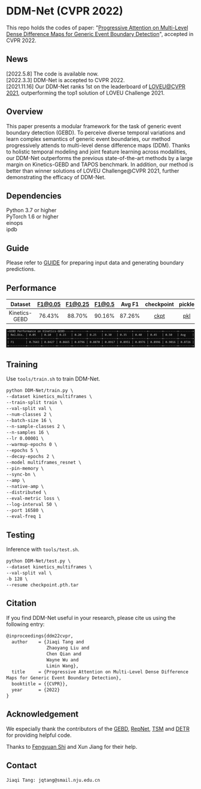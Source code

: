 # DDM-Net (CVPR 2022)

This repo holds the codes of paper: "[Progressive Attention on Multi-Level Dense Difference Maps for Generic Event Boundary Detection](https://arxiv.org/abs/2112.04771)", accepted in CVPR 2022.


## News
[2022.5.8] The code is available now.  
[2022.3.3] DDM-Net is accepted to CVPR 2022.  
[2021.11.16] Our DDM-Net ranks 1st on the leaderboard of [LOVEU@CVPR 2021](https://competitions.codalab.org/competitions/30452#results), outperforming the top1 solution of LOVEU Challenge 2021.


## Overview
This paper presents a modular framework for the task of generic event boundary detection (GEBD). To perceive diverse temporal variations and learn complex semantics of generic event boundaries, our method progressively attends to multi-level dense difference maps (DDM). Thanks to holistic temporal modeling and joint feature learning across modalities, our DDM-Net outperforms the previous state-of-the-art methods by a large margin on Kinetics-GEBD and TAPOS benchmark. In addition, our method is better than winner solutions of LOVEU Challenge@CVPR 2021, further demonstrating the efficacy of DDM-Net.


## Dependencies
Python 3.7 or higher  
PyTorch 1.6 or higher  
einops  
ipdb

## Guide
Please refer to [GUIDE](GUIDE.md) for preparing input data and generating boundary predictions.


## Performance
Dataset  | F1@0.05 | F1@0.25 | F1@0.5 | Avg F1 | checkpoint | pickle
:--: | :--: | :--: | :--:|  :--:| :--: | :--:
Kinetics-GEBD | 76.43% | 88.70% | 90.16% | 87.26% | [ckpt](https://drive.google.com/file/d/1k66v9VuFgah3Wx6eKmWpj8_b5MXxlwt7/view?usp=sharing) | [pkl](https://drive.google.com/file/d/1opjGA4eC5-IBHehMOSkXcY1MFEUAJNPG/view?usp=sharing)

![DDM-Net performance on Kinetics-GEBD](./ddm_gebd.png)


## Training

Use `tools/train.sh` to train DDM-Net.

```
python DDM-Net/train.py \
--dataset kinetics_multiframes \
--train-split train \
--val-split val \
--num-classes 2 \
--batch-size 16 \
--n-sample-classes 2 \
--n-samples 16 \
--lr 0.00001 \
--warmup-epochs 0 \
--epochs 5 \
--decay-epochs 2 \
--model multiframes_resnet \
--pin-memory \
--sync-bn \
--amp \
--native-amp \
--distributed \
--eval-metric loss \
--log-interval 50 \
--port 16580 \
--eval-freq 1
```


## Testing

Inference with `tools/test.sh`.

```
python DDM-Net/test.py \
--dataset kinetics_multiframes \
--val-split val \
-b 128 \
--resume checkpoint.pth.tar
```


## Citation
If you find DDM-Net useful in your research, please cite us using the following entry:
```
@inproceedings{ddm22cvpr,
  author    = {Jiaqi Tang and
               Zhaoyang Liu and
               Chen Qian and
               Wayne Wu and
               Limin Wang},
  title     = {Progressive Attention on Multi-Level Dense Difference Maps for Generic Event Boundary Detection},
  booktitle = {{CVPR}},
  year      = {2022}
}
```


## Acknowledgement
We especially thank the contributors of the [GEBD](https://github.com/StanLei52/GEBD), [RepNet](https://colab.research.google.com/github/google-research/google-research/blob/master/repnet/repnet_colab.ipynb), [TSM](https://github.com/hello-jinwoo/LOVEU-CVPR2021) and [DETR](https://github.com/facebookresearch/detr) for providing helpful code.

Thanks to [Fengyuan Shi](https://github.com/ShiFengyuan1999) and Xun Jiang for their help.

## Contact

```
Jiaqi Tang: jqtang@smail.nju.edu.cn
```
